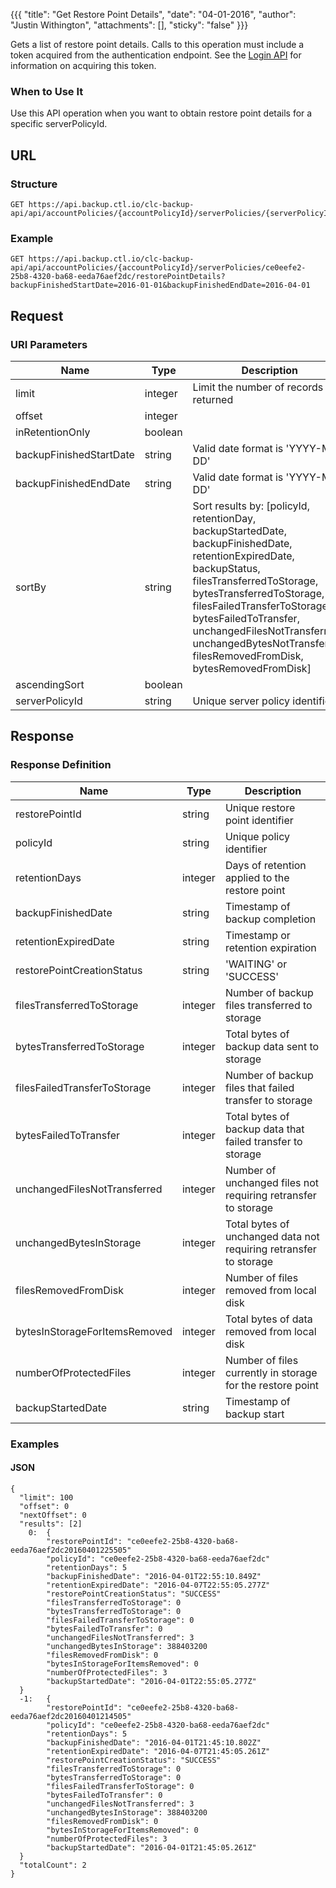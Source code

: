 {{{
  "title": "Get Restore Point Details",
  "date": "04-01-2016",
  "author": "Justin Withington",
  "attachments": [],
  "sticky": "false"
}}}

Gets a list of restore point details. Calls to this operation must include a token acquired from the authentication endpoint. See the [Login API](../Authentication/login.md) for information on acquiring this token.

### When to Use It

Use this API operation when you want to obtain restore point details for a specific serverPolicyId.

## URL

### Structure

    GET https://api.backup.ctl.io/clc-backup-api/api/accountPolicies/{accountPolicyId}/serverPolicies/{serverPolicyId}/restorePointDetails

### Example

    GET https://api.backup.ctl.io/clc-backup-api/api/accountPolicies/{accountPolicyId}/serverPolicies/ce0eefe2-25b8-4320-ba68-eeda76aef2dc/restorePointDetails?backupFinishedStartDate=2016-01-01&backupFinishedEndDate=2016-04-01

## Request

### URI Parameters

| Name | Type | Description | Req. |
| --- | --- | --- | --- |
| limit | integer | Limit the number of records returned | No
| offset | integer |  | No
| inRetentionOnly | boolean |  | No
| backupFinishedStartDate | string | Valid date format is 'YYYY-MM-DD' | Yes
| backupFinishedEndDate | string | Valid date format is 'YYYY-MM-DD' | Yes
| sortBy | string | Sort results by: [policyId, retentionDay, backupStartedDate, backupFinishedDate, retentionExpiredDate, backupStatus, filesTransferredToStorage, bytesTransferredToStorage, filesFailedTransferToStorage, bytesFailedToTransfer, unchangedFilesNotTransferred, unchangedBytesNotTransferred, filesRemovedFromDisk, bytesRemovedFromDisk] | No
| ascendingSort | boolean |  | No
| serverPolicyId | string | Unique server policy identifier | Yes


## Response

### Response Definition

| Name | Type | Description |
| --- | --- | --- |
| restorePointId | string | Unique restore point identifier |
| policyId | string | Unique policy identifier |
| retentionDays | integer | Days of retention applied to the restore point |
| backupFinishedDate | string | Timestamp of backup completion |
| retentionExpiredDate | string | Timestamp or retention expiration |
| restorePointCreationStatus | string | 'WAITING' or 'SUCCESS' |
| filesTransferredToStorage | integer | Number of backup files transferred to storage |
| bytesTransferredToStorage | integer | Total bytes of backup data sent to storage |
| filesFailedTransferToStorage | integer | Number of backup files that failed transfer to storage |
| bytesFailedToTransfer | integer | Total bytes of backup data that failed transfer to storage |
| unchangedFilesNotTransferred | integer | Number of unchanged files not requiring retransfer to storage |
| unchangedBytesInStorage | integer | Total bytes of unchanged data not requiring retransfer to storage |
| filesRemovedFromDisk | integer | Number of files removed from local disk |
| bytesInStorageForItemsRemoved | integer | Total bytes of data removed from local disk |
| numberOfProtectedFiles | integer | Number of files currently in storage for the restore point |
| backupStartedDate | string | Timestamp of backup start |

### Examples

#### JSON

    {
      "limit": 100
      "offset": 0
      "nextOffset": 0
      "results": [2]
        0:  {
            "restorePointId": "ce0eefe2-25b8-4320-ba68-eeda76aef2dc20160401225505"
            "policyId": "ce0eefe2-25b8-4320-ba68-eeda76aef2dc"
            "retentionDays": 5
            "backupFinishedDate": "2016-04-01T22:55:10.849Z"
            "retentionExpiredDate": "2016-04-07T22:55:05.277Z"
            "restorePointCreationStatus": "SUCCESS"
            "filesTransferredToStorage": 0
            "bytesTransferredToStorage": 0
            "filesFailedTransferToStorage": 0
            "bytesFailedToTransfer": 0
            "unchangedFilesNotTransferred": 3
            "unchangedBytesInStorage": 388403200
            "filesRemovedFromDisk": 0
            "bytesInStorageForItemsRemoved": 0
            "numberOfProtectedFiles": 3
            "backupStartedDate": "2016-04-01T22:55:05.277Z"
      }
      -1:   {
            "restorePointId": "ce0eefe2-25b8-4320-ba68-eeda76aef2dc20160401214505"
            "policyId": "ce0eefe2-25b8-4320-ba68-eeda76aef2dc"
            "retentionDays": 5
            "backupFinishedDate": "2016-04-01T21:45:10.802Z"
            "retentionExpiredDate": "2016-04-07T21:45:05.261Z"
            "restorePointCreationStatus": "SUCCESS"
            "filesTransferredToStorage": 0
            "bytesTransferredToStorage": 0
            "filesFailedTransferToStorage": 0
            "bytesFailedToTransfer": 0
            "unchangedFilesNotTransferred": 3
            "unchangedBytesInStorage": 388403200
            "filesRemovedFromDisk": 0
            "bytesInStorageForItemsRemoved": 0
            "numberOfProtectedFiles": 3
            "backupStartedDate": "2016-04-01T21:45:05.261Z"
      }
      "totalCount": 2
    }
